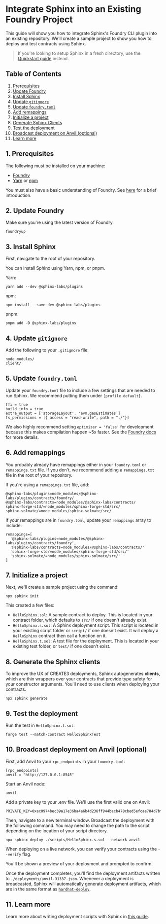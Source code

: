# Integrate Sphinx into an Existing Foundry Project

This guide will show you how to integrate Sphinx's Foundry CLI plugin into an existing repository. We'll create a sample project to show you how to deploy and test contracts using Sphinx.

> If you're looking to setup Sphinx in a fresh directory, use the [Quickstart guide](https://github.com/sphinx-labs/sphinx/blob/develop/docs/cli-quickstart.md) instead.

## Table of Contents

1. [Prerequisites](#1-prerequisites)
2. [Update Foundry](#2-update-foundry)
3. [Install Sphinx](#3-install-sphinx)
4. [Update `gitignore`](#4-update-gitignore)
5. [Update `foundry.toml`](#5-update-foundrytoml)
6. [Add remappings](#6-add-remappings)
7. [Initialize a project](#7-initialize-a-project)
8. [Generate Sphinx Clients](#8-generate-the-sphinx-clients)
9. [Test the deployment](#9-test-the-deployment)
10. [Broadcast deployment on Anvil (optional)](#10-broadcast-deployment-on-anvil-optional)
11. [Learn more](#11-learn-more)

## 1. Prerequisites

The following must be installed on your machine:
- [Foundry](https://book.getfoundry.sh/getting-started/installation)
- [Yarn](https://classic.yarnpkg.com/lang/en/docs/install/) or [npm](https://docs.npmjs.com/downloading-and-installing-node-js-and-npm)

You must also have a basic understanding of Foundry. See [here](https://book.getfoundry.sh/getting-started/first-steps) for a brief introduction.

## 2. Update Foundry

Make sure you're using the latest version of Foundry.

```
foundryup
```

## 3. Install Sphinx

First, navigate to the root of your repository.

You can install Sphinx using Yarn, npm, or pnpm.

Yarn:
```
yarn add --dev @sphinx-labs/plugins
```

npm:
```
npm install --save-dev @sphinx-labs/plugins
```

pnpm:
```
pnpm add -D @sphinx-labs/plugins
```

## 4. Update `gitignore`

Add the following to your `.gitignore` file:
```
node_modules/
client/
```

## 5. Update `foundry.toml`

Update your `foundry.toml` file to include a few settings that are needed to run Sphinx. We recommend putting them under `[profile.default]`.

```
ffi = true
build_info = true
extra_output = ['storageLayout', 'evm.gasEstimates']
fs_permissions = [{ access = "read-write", path = "./"}]
```

We also highly recommend setting `optimizer = 'false'` for development because this makes compilation happen ~5x faster. See the [Foundry docs](https://book.getfoundry.sh/reference/forge/forge-build?highlight=optimizer#conditional-optimizer-usage) for more details.

## 6. Add remappings

You probably already have remappings either in your `foundry.toml` or `remappings.txt` file. If you don't, we recommend adding a `remappings.txt` file in the root of your repository.

If you're using a `remappings.txt` file, add:
```
@sphinx-labs/plugins=node_modules/@sphinx-labs/plugins/contracts/foundry/
@sphinx-labs/contracts=node_modules/@sphinx-labs/contracts/
sphinx-forge-std/=node_modules/sphinx-forge-std/src/
sphinx-solmate/=node_modules/sphinx-solmate/src/
```

If your remappings are in `foundry.toml`, update your `remappings` array to include:
```
remappings=[
  '@sphinx-labs/plugins=node_modules/@sphinx-labs/plugins/contracts/foundry',
  '@sphinx-labs/contracts=node_modules/@sphinx-labs/contracts/'
  'sphinx-forge-std/=node_modules/sphinx-forge-std/src/'
  'sphinx-solmate/=node_modules/sphinx-solmate/src/'
]
```

## 7. Initialize a project

Next, we'll create a sample project using the command:
```
npx sphinx init
```

This created a few files:
- `HelloSphinx.sol`: A sample contract to deploy. This is located in your contract folder, which defaults to `src/` if one doesn't already exist.
- `HelloSphinx.s.sol`: A Sphinx deployment script. This script is located in your existing script folder or `script/` if one doesn't exist. It will deploy a `HelloSphinx` contract then call a function on it.
- `HelloSphinx.t.sol`: A test file for the deployment. This is located in your existing test folder, or `test/` if one doesn't exist.

## 8. Generate the Sphinx clients
To improve the UX of CREATE3 deployments, Sphinx autogenerates **clients**, which are thin wrappers over your contracts that provide type safety for your constructor arguments. You'll need to use clients when deploying your contracts.

```
npx sphinx generate
```

## 9. Test the deployment

Run the test in `HelloSphinx.t.sol`:
```
forge test --match-contract HelloSphinxTest
```

## 10. Broadcast deployment on Anvil (optional)

First, add Anvil to your `rpc_endpoints` in your `foundry.toml`:
```
[rpc_endpoints]
anvil = "http://127.0.0.1:8545"
```

Start an Anvil node:
```
anvil
```

Add a private key to your .env file. We'll use the first valid one on Anvil:
```
PRIVATE_KEY=0xac0974bec39a17e36ba4a6b4d238ff944bacb478cbed5efcae784d7bf4f2ff80
```

Then, navigate to a new terminal window. Broadcast the deployment with the following command. You may need to change the path to the script depending on the location of your script directory.

```
npx sphinx deploy ./scripts/HelloSphinx.s.sol --network anvil
```

When deploying on a live network, you can verify your contracts using the `--verify` flag.

You'll be shown a preview of your deployment and prompted to confirm.

Once the deployment completes, you'll find the deployment artifacts written to `./deployments/anvil-31337.json`. Whenever a deployment is broadcasted, Sphinx will automatically generate deployment artifacts, which are in the same format as [`hardhat-deploy`](https://github.com/wighawag/hardhat-deploy).

## 11. Learn more

Learn more about writing deployment scripts with Sphinx in [this guide](https://github.com/sphinx-labs/sphinx/blob/develop/docs/writing-sphinx-scripts.md).
